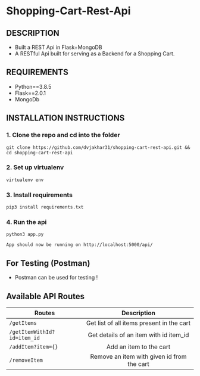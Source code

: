 # Shopping-Cart-Rest-Api

## DESCRIPTION

 -    Built a REST Api in Flask+MongoDB
 -    A RESTful Api built for serving as a Backend for a Shopping Cart.

## REQUIREMENTS

 - Python==3.8.5
 - Flask==2.0.1
 - MongoDb

## INSTALLATION INSTRUCTIONS

### 1. Clone the repo and cd into the folder

    git clone https://github.com/dvjakhar31/shopping-cart-rest-api.git && cd shopping-cart-rest-api
    
### 2. Set up virtualenv

    virtualenv env
    
### 3. Install requirements

    pip3 install requirements.txt
    
### 4. Run the api

    python3 app.py
    
    App should now be running on http://localhost:5000/api/


## For Testing (Postman)
- Postman can be used for testing !

## Available API Routes

| Routes        | Description           | 
| ------------- |:-------------:|
| `/getItems`   |Get list of all items present in the cart|
| `/getItemWithId?id=item_id`     | Get details of an item with id item_id |     
| `/addItem?item={}`| Add an item to the cart |    
| `/removeItem` | Remove an item with given id from the cart |

